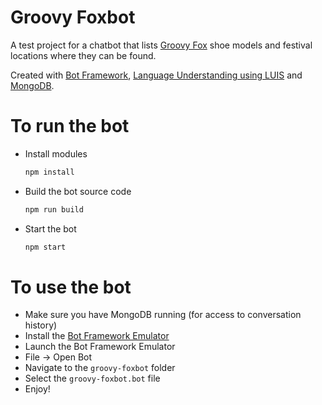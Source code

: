 # Groovy Foxbot
A test project for a chatbot that lists [Groovy Fox](https://groovyfox.bg/) shoe models and festival locations where they can be found.

Created with [Bot Framework](https://dev.botframework.com/), [Language Understanding using LUIS](https://www.luis.ai/) and [MongoDB](https://www.mongodb.com/).

# To run the bot
- Install modules
    ```bash
    npm install
    ```
- Build the bot source code
    ```bash
    npm run build
    ```

- Start the bot
    ```bash
    npm start
    ```

# To use the bot
- Make sure you have MongoDB running (for access to conversation history) 
- Install the [Bot Framework Emulator](https://github.com/Microsoft/BotFramework-Emulator/releases) 
- Launch the Bot Framework Emulator
- File -> Open Bot
- Navigate to the `groovy-foxbot` folder
- Select the `groovy-foxbot.bot` file
- Enjoy!
